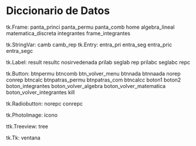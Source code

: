 # **Diccionario de Datos**
tk.Frame:
panta_princi
panta_permu
panta_comb
home
algebra_lineal
matematica_discreta
integrantes
frame_integrantes

tk.StringVar:
camb
camb_rep
tk.Entry:
entra_pri
entra_seg
entra_pric
entra_segc

tk.Label:
result
resultc
nosirvedenada
prilab
seglab
rep
prilabc
seglabc
repc


tk.Button:
btnpermu
btncomb
btn_volver_menu
btnnada
btnnaada
norep
conrep
btncalc
btnpatras_permu
btnpatras_com
btncalcc
boton1
boton2
boton_integrantes
boton_volver_algebra
boton_volver_matematica
boton_volver_integrantes
kill

tk.Radiobutton:
norepc
conrepc

tk.PhotoImage:
icono

ttk.Treeview:
tree

tk.Tk:
ventana 
